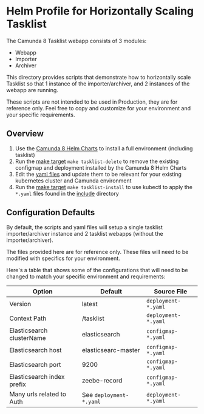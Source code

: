 # Helm Profile for Horizontally Scaling Tasklist

The Camunda 8 Tasklist webapp consists of 3 modules:
- Webapp
- Importer
- Archiver

This directory provides scripts that demonstrate how to horizontally scale Tasklist so that 1 instance of the importer/archiver, and 2 instances of the webapp are running. 

These scripts are not intended to be used in Production, they are for reference only. Feel free to copy and customize for your environment and your specific requirements. 

## Overview

1. Use the [Camunda 8 Helm Charts](https://github.com/camunda/camunda-platform-helm) to install a full environment (including tasklist)
2. Run the [make target](./include/tasklist.mk) `make tasklist-delete` to remove the existing configmap and deployment installed by the Camunda 8 Helm Charts
3. Edit the [yaml files](./include) and update them to be relevant for your existing kubernetes cluster and Camunda environment
4. Run the [make target](./include/tasklist.mk) `make tasklist-install` to use kubectl to apply the `*.yaml` files found in the [include](./include) directory

## Configuration Defaults

By default, the scripts and yaml files will setup a single tasklist importer/archiver instance and 2 tasklist webapps (without the importer/archiver). 

The files provided here are for reference only. These files will need to be modified with specifics for your environment.

Here's a table that shows some of the configurations that will need to be changed to match your specific environment and requirements: 

| Option                     | Default                 | Source File           |
|----------------------------|-------------------------|-----------------------|
| Version                    | latest                  | `deployment-*.yaml`   |
| Context Path               | /tasklist                | `deployment-*.yaml`   |
| Elasticsearch clusterName  | elasticsearch           | `configmap-*.yaml`    |
| Elasticsearch host         | elasticsearc-master     | `configmap-*.yaml`    |
| Elasticsearch port         | 9200                    | `configmap-*.yaml`    |
| Elasticsearch index prefix | zeebe-record            | `configmap-*.yaml`    |
| Many urls related to Auth  | See `deployment-*.yaml` | `deployment-*.yaml`   |
